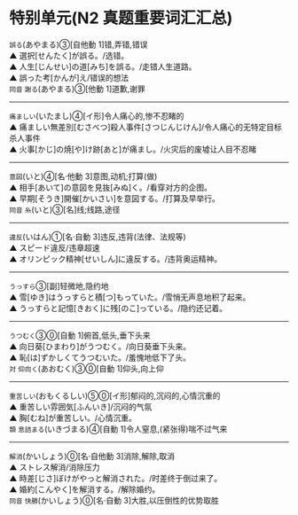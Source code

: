 # 特别单元(N2 真题重要词汇汇总)

<!--
⓪
①
②
③
④
⑤
⑥
⑦
⑧
⑨
▲ -->

`誤る`(あやまる)③[自他動 1]错,弄错,错误  
▲ 選択[せんたく]が誤る。/选错。  
▲ 人生[じんせい]の道[みち]を誤る。/走错人生道路。  
▲ 誤った考[かんが]え/错误的想法  
`同音` `謝る`(あやまる)③[他動 1]道歉,谢罪

---

`痛ましい`(いたまし)④[イ形]令人痛心的,惨不忍睹的  
▲ 痛ましい無差別[むさべつ]殺人事件[さつじんじけん]/令人痛心的无特定目标杀人事件  
▲ 火事[かじ]の焼[や]け跡[あと]が痛まし。/火灾后的废墟让人目不忍睹

---

`意図`(いと)④[名·他動 3]意图,动机;打算(做)  
▲ 相手[あいて]の意図を見抜[みぬ]く。/看穿对方的企图。  
▲ 早期[そうき]開催[かいさい]を意図する。/打算及早举行。  
`同音` `糸`(いと)③[名]线;线路,途径

---

`違反`(いはん)①[名·自動 3]违反,违背(法律、法规等)  
▲ スピード違反/违章超速  
▲ オリンピック精神[せいしん]に違反する。/违背奥运精神。

---

`うっすら`③[副]轻微地,隐约地  
▲ 雪[ゆき]はうっすらと積[つ]もっていた。/雪悄无声息地积了起来。  
▲ うっすらと記憶[きおく]に残[のこ]っている。/隐约还记着。

---

`うつむく`③⓪[自動 1]俯首,低头,垂下头来  
▲ 向日葵[ひまわり]がうつむく。/向日葵垂下头来。  
▲ 恥[は]ずかしくてうつむいた。/羞愧地低下了头。  
`対` `仰向く`(あおむく)③⓪[自動 1]仰头,向上仰

---

`重苦しい`(おもくるしい)⑤⓪[イ形]郁闷的,沉闷的,心情沉重的  
▲ 重苦しい雰囲気[ふんいき]/沉闷的气氛  
▲ 胸[むね]が重苦しい。/心情沉重。  
`類` `息詰まる`(いきづまる)④[自動 1]令人窒息,(紧张得)喘不过气来

---

`解消`(かいしょう)⓪[名·自他動 3]消除,解除,取消  
▲ ストレス解消/消除压力  
▲ 時差[じさ]ぼけがやっと解消された。/时差终于倒过来了。  
▲ 婚約[こんやく]を解消する。/解除婚约。  
`同音` `快勝`(かいしょう)⓪[名·自動 3]大胜,以压倒性的优势取胜
